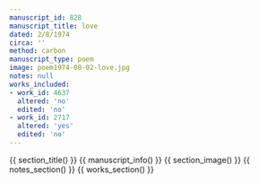 ```yaml
---
manuscript_id: 828
manuscript_title: love
dated: 2/8/1974
circa: ''
method: carbon
manuscript_type: poem
image: poem1974-08-02-love.jpg
notes: null
works_included:
- work_id: 4637
  altered: 'no'
  edited: 'no'
- work_id: 2717
  altered: 'yes'
  edited: 'no'
---
```


{{ section_title() }}
{{ manuscript_info() }}
{{ section_image() }}
{{ notes_section() }}
{{ works_section() }}
